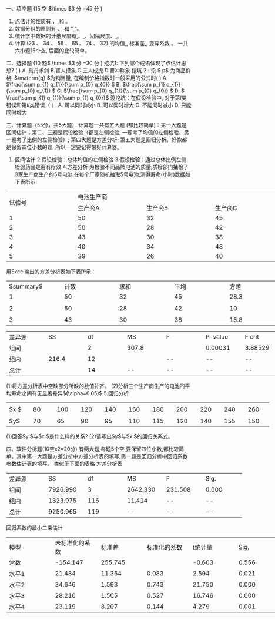 一、填空题  (15  空 $\times $3  分  =45 分  ) 
 1. 点估计的性质有<u>             </u>，<u>             </u>和 <u>             </u>。
 2. 数据分组的原则有<u>             </u>、<u>             </u> 和 “<u>             </u>”。
 3. 统计学中数据的计量尺度有<u>             </u>、<u>             </u>、间隔尺度、<u>             </u>。
 4. 计算  (23 、 34 、 56 、 65 、 74 、 32)  的均值<u>             </u> , 标准差<u>             </u> , 变异系数  <u>             </u>。
 一共六小题15个空, 后面的比较简单。
 ​

 二、选择题  (10  题$  \times $3  分  =30  分  ) 
 挖坑1: 下列哪个成语体现了点估计思想? (      )
 A. 刻舟求剑 
 B.盲人摸象 
 C.三人成虎
 D.曹冲称象
 挖坑 2 : 设 $ p$  为商品价格,  $\mathrm{q}  $为销售量, 在编制价格指数时一般采用的公式时(     )
  A.  $\frac{\sum p_{1} q_{1}}{\sum p_{0} q_{0}} $
 B.  $\frac{\sum p_{1} q_{1}}{\sum p_{0} q_{1}} $
 C. $\frac{\sum p_{0} q_{1}}{\sum p_{0} q_{0}} $
 D. $ \frac{\sum p_{1} q_{1}}{\sum p_{1} q_{0}}$
 没挖坑：在假设检验中, 对于第$I$类错误和第$II$类错误（    ）
 A. 可以同时减小
 B. 可以同时增大
 C. 不能同时减小
 D. 只能同时增大
 ​

 三、计算题（55分，共5大题）
 计算题一共有五大题 (都比较简单)：第一大题是区间估计；第二、三题是假设检验（都是左侧检验, 一题考了均值的左侧检验、另一题考了比例的左侧检验）; 第四大题是方差分析; 第五大题是回归分析。好像都是保留四位小数的题, 所以一定要记得带好计算器。
 1. 区间估计
 2.假设检验：总体均值的左侧检验
 3.假设检验：通过总体比例左侧检验药品是否有疗效
 4.方差分析
 为检验不同品牌电池的质量,质检部门抽检了3家生产商生产的5号电池,在每个厂家随机抽取5号电池,测得寿命(小时)数据如下表所示:
 <table data-lake-id="LtKZQ" id="LtKZQ" width-mode="contain" class="lake-table" style="width: 750px"><colgroup><col width="187"><col width="187"><col width="187"><col width="189"></colgroup><tbody><tr data-lake-id="u89161293" id="u89161293"><td data-lake-id="ubfcfc4f8" id="ubfcfc4f8" rowSpan="2" style="vertical-align: middle">试验号
 </td><td data-lake-id="u913fe2c2" id="u913fe2c2" colSpan="3" style="vertical-align: middle">电池生产商
 </td></tr><tr data-lake-id="u7335f4c2" id="u7335f4c2"><td data-lake-id="ue1ba747a" id="ue1ba747a" style="vertical-align: middle">生产商A
 </td><td data-lake-id="ued25bf1d" id="ued25bf1d" style="vertical-align: middle">生产商B
 </td><td data-lake-id="u96989183" id="u96989183" style="vertical-align: middle">生产商C
 </td></tr><tr data-lake-id="u870f1174" id="u870f1174"><td data-lake-id="uab968a59" id="uab968a59" style="vertical-align: middle">1
 </td><td data-lake-id="uf6100b05" id="uf6100b05" style="vertical-align: middle">50
 </td><td data-lake-id="u8ce40b06" id="u8ce40b06" style="vertical-align: middle">32
 </td><td data-lake-id="u388e19d9" id="u388e19d9" style="vertical-align: middle">45
 </td></tr><tr data-lake-id="u74387df8" id="u74387df8"><td data-lake-id="ufe85aa2d" id="ufe85aa2d" style="vertical-align: middle">2
 </td><td data-lake-id="ud2394292" id="ud2394292" style="vertical-align: middle">50
 </td><td data-lake-id="uad7fa526" id="uad7fa526" style="vertical-align: middle">28
 </td><td data-lake-id="u541ef9d9" id="u541ef9d9" style="vertical-align: middle">42
 </td></tr><tr data-lake-id="ue15d6581" id="ue15d6581"><td data-lake-id="u27921fa4" id="u27921fa4" style="vertical-align: middle">3
 </td><td data-lake-id="u72809b98" id="u72809b98" style="vertical-align: middle">43
 </td><td data-lake-id="u67fb27ee" id="u67fb27ee" style="vertical-align: middle">30
 </td><td data-lake-id="u9e8661d1" id="u9e8661d1" style="vertical-align: middle">38
 </td></tr><tr data-lake-id="ue4457fcb" id="ue4457fcb"><td data-lake-id="ue6f13d97" id="ue6f13d97" style="vertical-align: middle">4
 </td><td data-lake-id="ue8633664" id="ue8633664" style="vertical-align: middle">40
 </td><td data-lake-id="uead4d59f" id="uead4d59f" style="vertical-align: middle">34
 </td><td data-lake-id="ue3ce8a2b" id="ue3ce8a2b" style="vertical-align: middle">48
 </td></tr><tr data-lake-id="u13aba42a" id="u13aba42a"><td data-lake-id="u9bd605f0" id="u9bd605f0" style="vertical-align: middle">5
 </td><td data-lake-id="ud087c155" id="ud087c155" style="vertical-align: middle">39
 </td><td data-lake-id="ue7273bc1" id="ue7273bc1" style="vertical-align: middle">26
 </td><td data-lake-id="ud78ad641" id="ud78ad641" style="vertical-align: middle">40
 </td></tr></tbody></table>用Excel输出的方差分析表如下表所示：
 <table data-lake-id="Whdt5" id="Whdt5" width-mode="contain" class="lake-table" style="width: 750px"><colgroup><col width="150"><col width="150"><col width="150"><col width="150"><col width="150"></colgroup><tbody><tr data-lake-id="u52099f6c" id="u52099f6c"><td data-lake-id="u84ecdca6" id="u84ecdca6"> $summary$
 </td><td data-lake-id="ub18a059e" id="ub18a059e">计数
 </td><td data-lake-id="uc709b375" id="uc709b375">求和
 </td><td data-lake-id="u69c329f0" id="u69c329f0">平均
 </td><td data-lake-id="u6f851e30" id="u6f851e30">方差
 </td></tr><tr data-lake-id="u1a1c366f" id="u1a1c366f"><td data-lake-id="u6999d55c" id="u6999d55c">1
 </td><td data-lake-id="ud8909938" id="ud8909938">50
 </td><td data-lake-id="ue5eed9ee" id="ue5eed9ee">32
 </td><td data-lake-id="u6316161c" id="u6316161c">45
 </td><td data-lake-id="udd543122" id="udd543122">28.3
 </td></tr><tr data-lake-id="uf15bac62" id="uf15bac62" style="height: 37px"><td data-lake-id="u56d063bc" id="u56d063bc">2
 </td><td data-lake-id="u87979f56" id="u87979f56">50
 </td><td data-lake-id="udf1aa12d" id="udf1aa12d">28
 </td><td data-lake-id="u6aa84886" id="u6aa84886">42
 </td><td data-lake-id="u13c56426" id="u13c56426">10
 </td></tr><tr data-lake-id="u84b95642" id="u84b95642"><td data-lake-id="udfeec24f" id="udfeec24f">3
 </td><td data-lake-id="u12b21e4d" id="u12b21e4d">43
 </td><td data-lake-id="u787f1d42" id="u787f1d42">30
 </td><td data-lake-id="u98d7a8a5" id="u98d7a8a5">38
 </td><td data-lake-id="ua596de60" id="ua596de60">15.8
 </td></tr></tbody></table>

 <table data-lake-id="FGBJZ" id="FGBJZ" width-mode="contain" class="lake-table" style="width: 750px"><colgroup><col width="107"><col width="107"><col width="107"><col width="107"><col width="107"><col width="107"><col width="108"></colgroup><tbody><tr data-lake-id="u76c0aa19" id="u76c0aa19"><td data-lake-id="u4ce566c8" id="u4ce566c8">差异源
 </td><td data-lake-id="uc02a9e72" id="uc02a9e72"> SS
 </td><td data-lake-id="u9a762ccd" id="u9a762ccd"> df
 </td><td data-lake-id="u28f421e9" id="u28f421e9"> MS
 </td><td data-lake-id="ueb5328c4" id="ueb5328c4"> F
 </td><td data-lake-id="ucff09e8b" id="ucff09e8b"> P-value
 </td><td data-lake-id="u04fe2ce2" id="u04fe2ce2"> F crit
 </td></tr><tr data-lake-id="u2c48d24b" id="u2c48d24b"><td data-lake-id="u69e23bcb" id="u69e23bcb">组间
 </td><td data-lake-id="u0e6a5fcd" id="u0e6a5fcd">​

 </td><td data-lake-id="u8ae494eb" id="u8ae494eb">2
 </td><td data-lake-id="uad2a9329" id="uad2a9329">307.8 
 </td><td data-lake-id="uf26ba1e3" id="uf26ba1e3"> 
 </td><td data-lake-id="u0d8d4382" id="u0d8d4382">0.00031
 </td><td data-lake-id="u0767173b" id="u0767173b">3.88529
 </td></tr><tr data-lake-id="u266b0d4a" id="u266b0d4a"><td data-lake-id="u8210e05b" id="u8210e05b">组内
 </td><td data-lake-id="u3c4535ce" id="u3c4535ce"> 216.4
 </td><td data-lake-id="ubf3ca4b9" id="ubf3ca4b9">12
 </td><td data-lake-id="u8344b613" id="u8344b613">

 </td><td data-lake-id="u0880b779" id="u0880b779">--
 </td><td data-lake-id="u31fece4d" id="u31fece4d">--
 </td><td data-lake-id="u45b8054e" id="u45b8054e">--
 </td></tr><tr data-lake-id="uc352b61f" id="uc352b61f"><td data-lake-id="u35dab412" id="u35dab412">总计
 </td><td data-lake-id="uee442bce" id="uee442bce">

 </td><td data-lake-id="uac5a8b00" id="uac5a8b00">14
 </td><td data-lake-id="ub8c6c7e6" id="ub8c6c7e6">--
 </td><td data-lake-id="u23160fc3" id="u23160fc3">--
 </td><td data-lake-id="u15bb4d0a" id="u15bb4d0a">--
 </td><td data-lake-id="u3eec22f2" id="u3eec22f2">--
 </td></tr></tbody></table>(1)将方差分析表中空缺部分所缺的数值补齐。
 (2)分析三个生产商生产的电池的平均寿命之间有无显著差异$(\alpha=0.05)$
 5.回归分析
 <table data-lake-id="pp8XJ" id="pp8XJ" width-mode="contain" class="lake-table" style="width: 716px"><colgroup><col width="65"><col width="65"><col width="65"><col width="65"><col width="65"><col width="65"><col width="65"><col width="65"><col width="65"><col width="65"><col width="66"></colgroup><tbody><tr data-lake-id="u31ff6231" id="u31ff6231" style="height: 37px"><td data-lake-id="uf1090ba1" id="uf1090ba1">$x
$
 </td><td data-lake-id="u0fb33a6a" id="u0fb33a6a">80
 </td><td data-lake-id="uc592ce6e" id="uc592ce6e">100
 </td><td data-lake-id="u6603199d" id="u6603199d">120
 </td><td data-lake-id="uf9323492" id="uf9323492">140
 </td><td data-lake-id="udb6f180d" id="udb6f180d">160
 </td><td data-lake-id="u0d74442b" id="u0d74442b">180
 </td><td data-lake-id="ue3739b37" id="ue3739b37">200
 </td><td data-lake-id="ud2d106ea" id="ud2d106ea">220
 </td><td data-lake-id="ucb5ae560" id="ucb5ae560">240
 </td><td data-lake-id="u1b9a0153" id="u1b9a0153">260
 </td></tr><tr data-lake-id="u0d2039b8" id="u0d2039b8"><td data-lake-id="uf30d0a50" id="uf30d0a50">$y$
 </td><td data-lake-id="u1ccc0405" id="u1ccc0405">70
 </td><td data-lake-id="ue7222953" id="ue7222953">65
 </td><td data-lake-id="ub898a35b" id="ub898a35b">90
 </td><td data-lake-id="ub404bdd9" id="ub404bdd9">95
 </td><td data-lake-id="u37633260" id="u37633260">110
 </td><td data-lake-id="u2e6955a9" id="u2e6955a9">115
 </td><td data-lake-id="u081db1bb" id="u081db1bb">120
 </td><td data-lake-id="u4911dea1" id="u4911dea1">140
 </td><td data-lake-id="u57a385b3" id="u57a385b3">155
 </td><td data-lake-id="uc145302d" id="uc145302d">150
 </td></tr></tbody></table>(1)回答$y
$与$x
$是什么样的关系?
 (2)请写出$y$与$x
$的回归关系式。
 

 四、软件分析题(10空x2=20分)
 有两大题,每题5个空,要保留四位小数,都比较简单。其中第一大题是方差分析中方差分析表的填写;另一题是回归分析中回归系数参数估计表的填写。
 类似于下面的表格
 方差分析表
 <table data-lake-id="bXJci" id="bXJci" class="lake-table" style="width: 642px"><colgroup><col width="107"><col width="107"><col width="107"><col width="107"><col width="107"><col width="107"></colgroup><tbody><tr data-lake-id="u952061ac" id="u952061ac"><td data-lake-id="u479c6d3c" id="u479c6d3c">差异源
 </td><td data-lake-id="u25bed293" id="u25bed293"> SS
 </td><td data-lake-id="u13d241a7" id="u13d241a7"> df
 </td><td data-lake-id="udd49c65f" id="udd49c65f"> MS
 </td><td data-lake-id="u4a256b4d" id="u4a256b4d"> F
 </td><td data-lake-id="u9514e55a" id="u9514e55a">Sig.
 </td></tr><tr data-lake-id="u05158330" id="u05158330"><td data-lake-id="u1b325f43" id="u1b325f43">组间
 </td><td data-lake-id="u51b50273" id="u51b50273">7926.990
 </td><td data-lake-id="ueb0ba591" id="ueb0ba591">3
 </td><td data-lake-id="u2061413f" id="u2061413f">2642.330
 </td><td data-lake-id="uaa583450" id="uaa583450"> 231.508
 </td><td data-lake-id="ubde60d6b" id="ubde60d6b">0.000
 </td></tr><tr data-lake-id="uaf1dced3" id="uaf1dced3"><td data-lake-id="u5d17ff55" id="u5d17ff55">组内
 </td><td data-lake-id="uf08e506a" id="uf08e506a"> 1323.975
 </td><td data-lake-id="u94b3d069" id="u94b3d069">116
 </td><td data-lake-id="u1437843a" id="u1437843a">11.414
 </td><td data-lake-id="u57e9be78" id="u57e9be78">--
 </td><td data-lake-id="u1f4b106b" id="u1f4b106b">--
 </td></tr><tr data-lake-id="u87c9176e" id="u87c9176e"><td data-lake-id="ud724f61f" id="ud724f61f">总计
 </td><td data-lake-id="u2cabe780" id="u2cabe780">9250.965
 </td><td data-lake-id="ub047c0c4" id="ub047c0c4">119
 </td><td data-lake-id="ud215d61e" id="ud215d61e">--
 </td><td data-lake-id="u8ffe85c5" id="u8ffe85c5">--
 </td><td data-lake-id="ud1eeb6c8" id="ud1eeb6c8">--
 </td></tr></tbody></table>回归系数的最小二乘估计
 <table data-lake-id="BZKAs" id="BZKAs" width-mode="contain" class="lake-table" style="width: 750px"><colgroup><col width="125"><col width="125"><col width="125"><col width="125"><col width="125"><col width="125"></colgroup><tbody><tr data-lake-id="ubac8a26b" id="ubac8a26b"><td data-lake-id="u17c3de55" id="u17c3de55">模型
 </td><td data-lake-id="u12dbe6ec" id="u12dbe6ec">未标准化的系数
 </td><td data-lake-id="u6e579767" id="u6e579767">标准差
 </td><td data-lake-id="u817ccecd" id="u817ccecd">标准化的系数
 </td><td data-lake-id="u05e9dc7c" id="u05e9dc7c">t统计量
 </td><td data-lake-id="u1cd1de2c" id="u1cd1de2c">Sig.
 </td></tr><tr data-lake-id="ue10ae203" id="ue10ae203"><td data-lake-id="ue453b501" id="ue453b501">常数
 </td><td data-lake-id="u42e260e6" id="u42e260e6">-154.147
 </td><td data-lake-id="u1fc4752c" id="u1fc4752c">255.745
 </td><td data-lake-id="u3218756c" id="u3218756c">

 </td><td data-lake-id="u49aa6413" id="u49aa6413">-0.603
 </td><td data-lake-id="u397eaf3e" id="u397eaf3e">0.556
 </td></tr><tr data-lake-id="u4a46b583" id="u4a46b583"><td data-lake-id="u0977dc46" id="u0977dc46">水平1
 </td><td data-lake-id="u8e48d74f" id="u8e48d74f">21.484
 </td><td data-lake-id="uc98db3c0" id="uc98db3c0">11.354
 </td><td data-lake-id="ueb955ac4" id="ueb955ac4">0.083
 </td><td data-lake-id="ua0288307" id="ua0288307">2.594
 </td><td data-lake-id="u1211ad89" id="u1211ad89">0.021
 </td></tr><tr data-lake-id="u931f0783" id="u931f0783"><td data-lake-id="uff7a2421" id="uff7a2421">水平2
 </td><td data-lake-id="ucc34af07" id="ucc34af07">34.646
 </td><td data-lake-id="u8ae2525b" id="u8ae2525b">1.593
 </td><td data-lake-id="ubcc7e868" id="ubcc7e868">0.743
 </td><td data-lake-id="u26d09de8" id="u26d09de8">21.750
 </td><td data-lake-id="u7731a5d6" id="u7731a5d6">0.000
 </td></tr><tr data-lake-id="uf31fe712" id="uf31fe712"><td data-lake-id="ubc9649b9" id="ubc9649b9">水平3
 </td><td data-lake-id="u1a83f408" id="u1a83f408">28.210
 </td><td data-lake-id="u17cd5edd" id="u17cd5edd">1.505
 </td><td data-lake-id="u5d03c43a" id="u5d03c43a">0.527
 </td><td data-lake-id="u9eb769c5" id="u9eb769c5">16.746
 </td><td data-lake-id="ua55de59b" id="ua55de59b">0.000
 </td></tr><tr data-lake-id="ud70236f4" id="ud70236f4"><td data-lake-id="u94d12bca" id="u94d12bca">水平4
 </td><td data-lake-id="u4067433b" id="u4067433b">23.119
 </td><td data-lake-id="u4ca50f9d" id="u4ca50f9d">8.207
 </td><td data-lake-id="u2002af1e" id="u2002af1e">0.144
 </td><td data-lake-id="u076cf4d4" id="u076cf4d4">4.279
 </td><td data-lake-id="ude310c53" id="ude310c53">0.001
 </td></tr></tbody></table>​

 